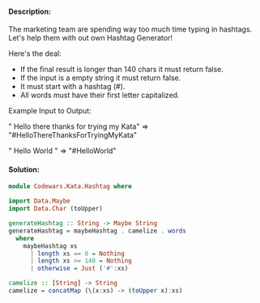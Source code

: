 #### Description:
The marketing team are spending way too much time typing in hashtags.
Let's help them with out own Hashtag Generator!

Here's the deal:

- If the final result is longer than 140 chars it must return false.
- If the input is a empty string it must return false.
- It must start with a hashtag (#).
- All words must have their first letter capitalized.

Example Input to Output:

" Hello there thanks for trying my Kata" => "#HelloThereThanksForTryingMyKata"

" Hello World " => "#HelloWorld"

#### Solution:

```Haskell
module Codewars.Kata.Hashtag where

import Data.Maybe
import Data.Char (toUpper)

generateHashtag :: String -> Maybe String
generateHashtag = maybeHashtag . camelize . words
  where
    maybeHashtag xs
      | length xs == 0 = Nothing
      | length xs >= 140 = Nothing
      | otherwise = Just ('#':xs)

camelize :: [String] -> String
camelize = concatMap (\(x:xs) -> (toUpper x):xs)
```
